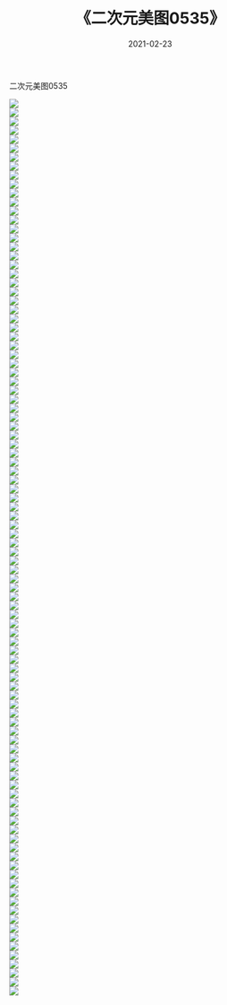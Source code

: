 ﻿---
layout: post
title:  《二次元美图0535》
date:   2021-02-23
img: http://imgx.orgx.ga/二次元/2021/二次元美图0535/000.jpg
categories: [美女, 清纯, 唯美]
---

二次元美图0535

 ![](http://imgx.orgx.ga/二次元/2021/二次元美图0535/001.jpg) <br>![](http://imgx.orgx.ga/二次元/2021/二次元美图0535/002.jpg) <br>![](http://imgx.orgx.ga/二次元/2021/二次元美图0535/003.jpg) <br>![](http://imgx.orgx.ga/二次元/2021/二次元美图0535/004.jpg) <br>![](http://imgx.orgx.ga/二次元/2021/二次元美图0535/005.jpg) <br>![](http://imgx.orgx.ga/二次元/2021/二次元美图0535/006.jpg) <br>![](http://imgx.orgx.ga/二次元/2021/二次元美图0535/007.jpg) <br>![](http://imgx.orgx.ga/二次元/2021/二次元美图0535/008.jpg) <br>![](http://imgx.orgx.ga/二次元/2021/二次元美图0535/009.jpg) <br>![](http://imgx.orgx.ga/二次元/2021/二次元美图0535/010.jpg) <br>![](http://imgx.orgx.ga/二次元/2021/二次元美图0535/011.jpg) <br>![](http://imgx.orgx.ga/二次元/2021/二次元美图0535/012.jpg) <br>![](http://imgx.orgx.ga/二次元/2021/二次元美图0535/013.jpg) <br>![](http://imgx.orgx.ga/二次元/2021/二次元美图0535/014.jpg) <br>![](http://imgx.orgx.ga/二次元/2021/二次元美图0535/015.jpg) <br>![](http://imgx.orgx.ga/二次元/2021/二次元美图0535/016.jpg) <br>![](http://imgx.orgx.ga/二次元/2021/二次元美图0535/017.jpg) <br>![](http://imgx.orgx.ga/二次元/2021/二次元美图0535/018.jpg) <br>![](http://imgx.orgx.ga/二次元/2021/二次元美图0535/019.jpg) <br>![](http://imgx.orgx.ga/二次元/2021/二次元美图0535/020.jpg) <br>![](http://imgx.orgx.ga/二次元/2021/二次元美图0535/021.jpg) <br>![](http://imgx.orgx.ga/二次元/2021/二次元美图0535/022.jpg) <br>![](http://imgx.orgx.ga/二次元/2021/二次元美图0535/023.jpg) <br>![](http://imgx.orgx.ga/二次元/2021/二次元美图0535/024.jpg) <br>![](http://imgx.orgx.ga/二次元/2021/二次元美图0535/025.jpg) <br>![](http://imgx.orgx.ga/二次元/2021/二次元美图0535/026.jpg) <br>![](http://imgx.orgx.ga/二次元/2021/二次元美图0535/027.jpg) <br>![](http://imgx.orgx.ga/二次元/2021/二次元美图0535/028.jpg) <br>![](http://imgx.orgx.ga/二次元/2021/二次元美图0535/029.jpg) <br>![](http://imgx.orgx.ga/二次元/2021/二次元美图0535/030.jpg) <br>![](http://imgx.orgx.ga/二次元/2021/二次元美图0535/031.jpg) <br>![](http://imgx.orgx.ga/二次元/2021/二次元美图0535/032.jpg) <br>![](http://imgx.orgx.ga/二次元/2021/二次元美图0535/033.jpg) <br>![](http://imgx.orgx.ga/二次元/2021/二次元美图0535/034.jpg) <br>![](http://imgx.orgx.ga/二次元/2021/二次元美图0535/035.jpg) <br>![](http://imgx.orgx.ga/二次元/2021/二次元美图0535/036.jpg) <br>![](http://imgx.orgx.ga/二次元/2021/二次元美图0535/037.jpg) <br>![](http://imgx.orgx.ga/二次元/2021/二次元美图0535/038.jpg) <br>![](http://imgx.orgx.ga/二次元/2021/二次元美图0535/039.jpg) <br>![](http://imgx.orgx.ga/二次元/2021/二次元美图0535/040.jpg) <br>![](http://imgx.orgx.ga/二次元/2021/二次元美图0535/041.jpg) <br>![](http://imgx.orgx.ga/二次元/2021/二次元美图0535/042.jpg) <br>![](http://imgx.orgx.ga/二次元/2021/二次元美图0535/043.jpg) <br>![](http://imgx.orgx.ga/二次元/2021/二次元美图0535/044.jpg) <br>![](http://imgx.orgx.ga/二次元/2021/二次元美图0535/045.jpg) <br>![](http://imgx.orgx.ga/二次元/2021/二次元美图0535/046.jpg) <br>![](http://imgx.orgx.ga/二次元/2021/二次元美图0535/047.jpg) <br>![](http://imgx.orgx.ga/二次元/2021/二次元美图0535/048.jpg) <br>![](http://imgx.orgx.ga/二次元/2021/二次元美图0535/049.jpg) <br>![](http://imgx.orgx.ga/二次元/2021/二次元美图0535/050.jpg) <br>![](http://imgx.orgx.ga/二次元/2021/二次元美图0535/051.jpg) <br>![](http://imgx.orgx.ga/二次元/2021/二次元美图0535/052.jpg) <br>![](http://imgx.orgx.ga/二次元/2021/二次元美图0535/053.jpg) <br>![](http://imgx.orgx.ga/二次元/2021/二次元美图0535/054.jpg) <br>![](http://imgx.orgx.ga/二次元/2021/二次元美图0535/055.jpg) <br>![](http://imgx.orgx.ga/二次元/2021/二次元美图0535/056.jpg) <br>![](http://imgx.orgx.ga/二次元/2021/二次元美图0535/057.jpg) <br>![](http://imgx.orgx.ga/二次元/2021/二次元美图0535/058.jpg) <br>![](http://imgx.orgx.ga/二次元/2021/二次元美图0535/059.jpg) <br>![](http://imgx.orgx.ga/二次元/2021/二次元美图0535/060.jpg) <br>![](http://imgx.orgx.ga/二次元/2021/二次元美图0535/061.jpg) <br>![](http://imgx.orgx.ga/二次元/2021/二次元美图0535/062.jpg) <br>![](http://imgx.orgx.ga/二次元/2021/二次元美图0535/063.jpg) <br>![](http://imgx.orgx.ga/二次元/2021/二次元美图0535/064.jpg) <br>![](http://imgx.orgx.ga/二次元/2021/二次元美图0535/065.jpg) <br>![](http://imgx.orgx.ga/二次元/2021/二次元美图0535/066.jpg) <br>![](http://imgx.orgx.ga/二次元/2021/二次元美图0535/067.jpg) <br>![](http://imgx.orgx.ga/二次元/2021/二次元美图0535/068.jpg) <br>![](http://imgx.orgx.ga/二次元/2021/二次元美图0535/069.jpg) <br>![](http://imgx.orgx.ga/二次元/2021/二次元美图0535/070.jpg) <br>![](http://imgx.orgx.ga/二次元/2021/二次元美图0535/071.jpg) <br>![](http://imgx.orgx.ga/二次元/2021/二次元美图0535/072.jpg) <br>![](http://imgx.orgx.ga/二次元/2021/二次元美图0535/073.jpg) <br>![](http://imgx.orgx.ga/二次元/2021/二次元美图0535/074.jpg) <br>![](http://imgx.orgx.ga/二次元/2021/二次元美图0535/075.jpg) <br>![](http://imgx.orgx.ga/二次元/2021/二次元美图0535/076.jpg) <br>![](http://imgx.orgx.ga/二次元/2021/二次元美图0535/077.jpg) <br>![](http://imgx.orgx.ga/二次元/2021/二次元美图0535/078.jpg) <br>![](http://imgx.orgx.ga/二次元/2021/二次元美图0535/079.jpg) <br>![](http://imgx.orgx.ga/二次元/2021/二次元美图0535/080.jpg) <br>![](http://imgx.orgx.ga/二次元/2021/二次元美图0535/081.jpg) <br>![](http://imgx.orgx.ga/二次元/2021/二次元美图0535/082.jpg) <br>![](http://imgx.orgx.ga/二次元/2021/二次元美图0535/083.jpg) <br>![](http://imgx.orgx.ga/二次元/2021/二次元美图0535/084.jpg) <br>![](http://imgx.orgx.ga/二次元/2021/二次元美图0535/085.jpg) <br>![](http://imgx.orgx.ga/二次元/2021/二次元美图0535/086.jpg) <br>![](http://imgx.orgx.ga/二次元/2021/二次元美图0535/087.jpg) <br>![](http://imgx.orgx.ga/二次元/2021/二次元美图0535/088.jpg) <br>![](http://imgx.orgx.ga/二次元/2021/二次元美图0535/089.jpg) <br>![](http://imgx.orgx.ga/二次元/2021/二次元美图0535/090.jpg) <br>![](http://imgx.orgx.ga/二次元/2021/二次元美图0535/091.jpg) <br>![](http://imgx.orgx.ga/二次元/2021/二次元美图0535/092.jpg) <br>![](http://imgx.orgx.ga/二次元/2021/二次元美图0535/093.jpg) <br>![](http://imgx.orgx.ga/二次元/2021/二次元美图0535/094.jpg) <br>![](http://imgx.orgx.ga/二次元/2021/二次元美图0535/095.jpg) <br>![](http://imgx.orgx.ga/二次元/2021/二次元美图0535/096.jpg) <br>![](http://imgx.orgx.ga/二次元/2021/二次元美图0535/097.jpg) <br>![](http://imgx.orgx.ga/二次元/2021/二次元美图0535/098.jpg) <br>![](http://imgx.orgx.ga/二次元/2021/二次元美图0535/099.jpg) <br>![](http://imgx.orgx.ga/二次元/2021/二次元美图0535/100.jpg) <br>